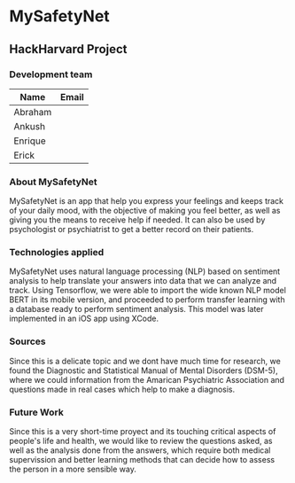 # MySafetyNet

## HackHarvard Project

### Development team
| Name | Email |
| ---- | ----- |
| Abraham | |
| Ankush | |
| Enrique | |
| Erick | |

### About MySafetyNet
MySafetyNet is an app that help you express your feelings and keeps track of your daily mood, with the objective of making you feel better, as well as giving you the means to receive help if needed. It can also be used by psychologist or psychiatrist to get a better record on their patients.

### Technologies applied
MySafetyNet uses natural language processing (NLP) based on sentiment analysis to help translate your answers into data that we can analyze and track. Using Tensorflow, we were able to import the wide known NLP model BERT in its mobile version, and proceeded to perform transfer learning with a database ready to perform sentiment analysis. This model was later implemented in an iOS app using XCode.

### Sources
Since this is a delicate topic and we dont have much time for research, we found the Diagnostic and Statistical Manual of Mental Disorders (DSM-5), where we could information from the Amarican Psychiatric Association and questions made in real cases which help to make a diagnosis. 

### Future Work
Since this is a very short-time proyect and its touching critical aspects of people's life and health, we would like to review the questions asked, as well as the analysis done from the answers, which require both medical supervission and better learning methods that can decide how to assess the person in a more sensible way.
